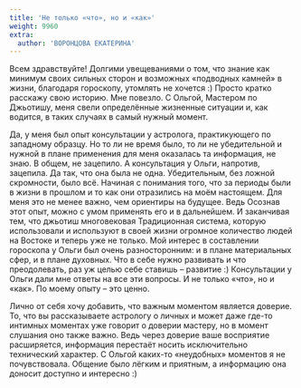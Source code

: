```yaml
---
title: 'Не только «что», но и «как»'
weight: 9960
extra:
  author: 'ВОРОНЦОВА ЕКАТЕРИНА'
---
```


Всем здравствуйте! Долгими увещеваниями о том, что знание как минимум своих сильных сторон и возможных «подводных камней» в жизни, благодаря гороскопу, утомлять не хочется :) Просто кратко расскажу свою историю. Мне повезло. С Ольгой, Мастером по Джьотишу, меня свели определённые жизненные ситуации и, как водится, в таких случаях в самый нужный момент.

<!-- more -->

Да, у меня был опыт консультации у астролога, практикующего по западному образцу. Но то ли не время было, то ли не убедительной и нужной в плане применения для меня оказалась та информация, не знаю. В общем, не зацепило. А консультация у Ольги, напротив, зацепила. Да так, что она была не одна. Убедительным, без ложной скромности, было всё. Начиная с понимания того, что за периоды были в жизни в прошлом и то как они отразились на моём настоящем. Для меня это не менее важно, чем ориентиры на будущее. Ведь Осознав этот опыт, можно с умом применять его и в дальнейшем. И заканчивая тем, что джьотиш многовековая Традиционная система, которую использовали и используют в своей жизни огромное количество людей на Востоке и теперь уже не только. Мой интерес в составлении гороскопа у Ольги был очень разносторонним: и в плане материальных сфер, и в плане духовных. Что в себе нужно развивать и что преодолевать, раз уж целью себе ставишь – развитие :) Консультации у Ольги дали мне ответы на все эти вопросы. И не только «что», но и «как». По моему опыту – это ценно.

Лично от себя хочу добавить, что важным моментом является доверие. То, что вы рассказываете астрологу о личных и может даже где-то интимных моментах уже говорит о доверии мастеру, но в момент слушания оно также важно. Ведь через доверие ваше восприятие расширяется, информация перестаёт носить исключительно технический характер. С Ольгой каких-то «неудобных» моментов я не почувствовала. Общение было лёгким и приятным, а информацию она доносит доступно и интересно :)